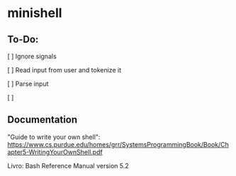 # minishell



## To-Do:

[ ] Ignore signals

[ ] Read input from user and tokenize it

[ ] Parse input

[ ]

## Documentation

"Guide to write your own shell":
https://www.cs.purdue.edu/homes/grr/SystemsProgrammingBook/Book/Chapter5-WritingYourOwnShell.pdf

Livro: Bash Reference Manual version 5.2

